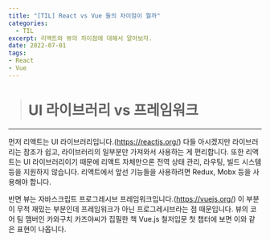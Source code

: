 ```yaml
---
title: "[TIL] React vs Vue 둘의 차이점이 뭘까"
categories: 
  - TIL
excerpt: 리액트와 뷰의 차이점에 대해서 알아보자.
date: 2022-07-01
tags:
- React
- Vue
---
```





> # UI 라이브러리 vs 프레임워크
---


먼저 리액트는 UI 라이브러리입니다.(https://reactjs.org/) 다들 아시겠지만 라이브러리는 참조가 쉽고, 라이브러리의 일부분만 가져와서 사용하는 게 편리합니다. 또한 리액트는 UI 라이브러리이기 때문에 리액트 자체만으론 전역 상태 관리, 라우팅, 빌드 시스템 등을 지원하지 않습니다. 리액트에서 앞선 기능들을 사용하려면 Redux, Mobx 등을 사용해야 합니다.


반면 뷰는 자바스크립트 프로그레시브 프레임워크입니다.(https://vuejs.org/) 이 부분이 무척 재밌는 부분인데 프레임워크가 아닌 프로그레시브라는 점 때문입니다. 뷰의 코어 팀 맴버인 카와구치 카즈야씨가 집필한 책 Vue.js 철저입문 첫 챕터에 보면 이와 같은 표현이 나옵니다.
